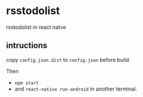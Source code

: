 # rsstodolist
rsstodolist in react natve

## intructions

copy `config.json.dist` to `config.json` before build.

Then
 * `npm start`
 * and `react-native run-android` in another terminal.

